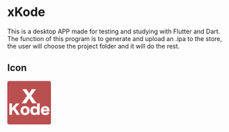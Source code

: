 # xKode
This is a desktop APP made for testing and studying with Flutter and Dart. The function of this program is to generate and upload an .ipa to the store, the user will choose the project folder and it will do the rest.

## Icon
<div>
<img src="images/xKode.png" width="100"/>
</div>



